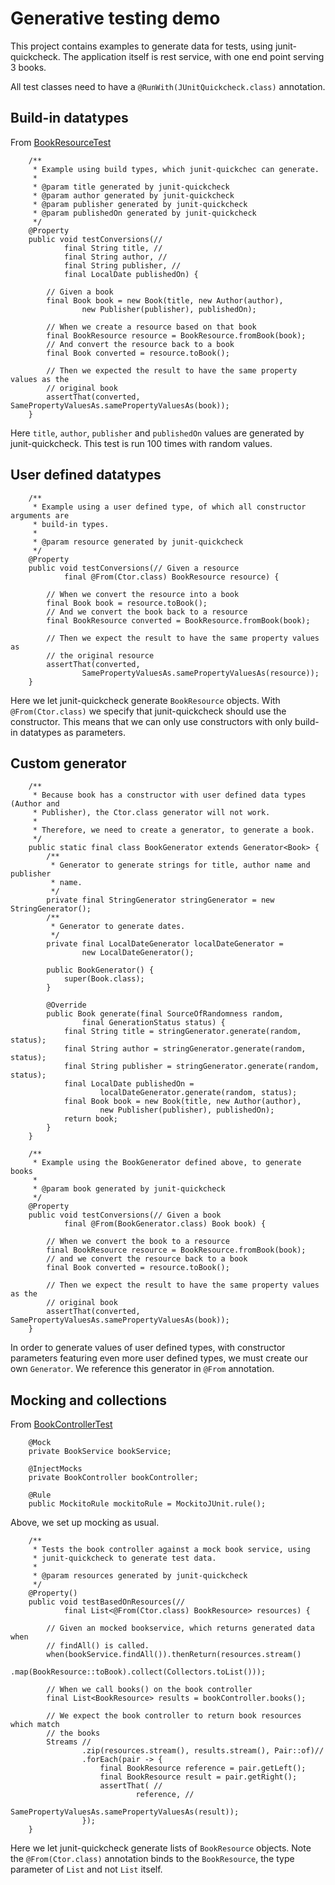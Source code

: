 # Generative testing demo

This project contains examples to generate data for tests, using junit-quickcheck.
The application itself is rest service, with one end point serving 3 books.

All test classes need to have a `@RunWith(JUnitQuickcheck.class)` annotation.

## Build-in datatypes

From [BookResourceTest](src/test/java/nl/first8/generativetesting/rest/BookResourceTest.java)

```
    /**
     * Example using build types, which junit-quickchec can generate.
     * 
     * @param title generated by junit-quickcheck
     * @param author generated by junit-quickcheck
     * @param publisher generated by junit-quickcheck
     * @param publishedOn generated by junit-quickcheck
     */
    @Property
    public void testConversions(//
            final String title, //
            final String author, //
            final String publisher, //
            final LocalDate publishedOn) {

        // Given a book
        final Book book = new Book(title, new Author(author),
                new Publisher(publisher), publishedOn);

        // When we create a resource based on that book
        final BookResource resource = BookResource.fromBook(book);
        // And convert the resource back to a book
        final Book converted = resource.toBook();

        // Then we expected the result to have the same property values as the
        // original book
        assertThat(converted, SamePropertyValuesAs.samePropertyValuesAs(book));
    }
```

Here `title`, `author`, `publisher` and `publishedOn` values are generated by junit-quickcheck.
This test is run 100 times with random values.

## User defined datatypes

```
    /**
     * Example using a user defined type, of which all constructor arguments are
     * build-in types.
     * 
     * @param resource generated by junit-quickcheck
     */
    @Property
    public void testConversions(// Given a resource
            final @From(Ctor.class) BookResource resource) {

        // When we convert the resource into a book
        final Book book = resource.toBook();
        // And we convert the book back to a resource
        final BookResource converted = BookResource.fromBook(book);

        // Then we expect the result to have the same property values as
        // the original resource
        assertThat(converted,
                SamePropertyValuesAs.samePropertyValuesAs(resource));
    }
```

Here we let junit-quickcheck generate `BookResource` objects. 
With `@From(Ctor.class)` we specify that junit-quickcheck should use the constructor.
This means that we can only use constructors with only build-in datatypes as parameters.

## Custom generator

```
    /**
     * Because book has a constructor with user defined data types (Author and
     * Publisher), the Ctor.class generator will not work.
     * 
     * Therefore, we need to create a generator, to generate a book.
     */
    public static final class BookGenerator extends Generator<Book> {
        /**
         * Generator to generate strings for title, author name and publisher
         * name.
         */
        private final StringGenerator stringGenerator = new StringGenerator();
        /**
         * Generator to generate dates.
         */
        private final LocalDateGenerator localDateGenerator =
                new LocalDateGenerator();

        public BookGenerator() {
            super(Book.class);
        }

        @Override
        public Book generate(final SourceOfRandomness random,
                final GenerationStatus status) {
            final String title = stringGenerator.generate(random, status);
            final String author = stringGenerator.generate(random, status);
            final String publisher = stringGenerator.generate(random, status);
            final LocalDate publishedOn =
                    localDateGenerator.generate(random, status);
            final Book book = new Book(title, new Author(author),
                    new Publisher(publisher), publishedOn);
            return book;
        }
    }

    /**
     * Example using the BookGenerator defined above, to generate books
     * 
     * @param book generated by junit-quickcheck
     */
    @Property
    public void testConversions(// Given a book
            final @From(BookGenerator.class) Book book) {

        // When we convert the book to a resource
        final BookResource resource = BookResource.fromBook(book);
        // and we convert the resource back to a book
        final Book converted = resource.toBook();

        // Then we expect the result to have the same property values as the
        // original book
        assertThat(converted, SamePropertyValuesAs.samePropertyValuesAs(book));
    }
```

In order to generate values of user defined types, with constructor parameters featuring even more user defined types, we must create our own `Generator`. We reference this generator in `@From` annotation.

## Mocking and collections
From [BookControllerTest](src/test/java/nl/first8/generativetesting/rest/BookControllerTest.java)

```
    @Mock
    private BookService bookService;

    @InjectMocks
    private BookController bookController;

    @Rule
    public MockitoRule mockitoRule = MockitoJUnit.rule();
```

Above, we set up mocking as usual.

```
    /**
     * Tests the book controller against a mock book service, using
     * junit-quickcheck to generate test data.
     * 
     * @param resources generated by junit-quickcheck
     */
    @Property()
    public void testBasedOnResources(//
            final List<@From(Ctor.class) BookResource> resources) {

        // Given an mocked bookservice, which returns generated data when
        // findAll() is called.
        when(bookService.findAll()).thenReturn(resources.stream()
                .map(BookResource::toBook).collect(Collectors.toList()));

        // When we call books() on the book controller
        final List<BookResource> results = bookController.books();

        // We expect the book controller to return book resources which match
        // the books
        Streams //
                .zip(resources.stream(), results.stream(), Pair::of)//
                .forEach(pair -> {
                    final BookResource reference = pair.getLeft();
                    final BookResource result = pair.getRight();
                    assertThat( //
                            reference, //
                            SamePropertyValuesAs.samePropertyValuesAs(result));
                });
    }
```

Here we let junit-quickcheck generate lists of `BookResource` objects. Note the `@From(Ctor.class)` annotation binds to the `BookResource`, the type parameter of `List` and not `List` itself.
